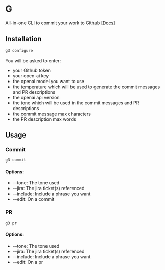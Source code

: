 # G
All-in-one CLI to commit your work to Github [[Docs](https://docs.google.com/presentation/d/1BZN4cfeGYR9U4UjXF6wH_-x9l8DwGOgJRZr7UDKXiMQ/)]

## Installation
```bash
g3 configure
```

You will be asked to enter:
- your Github token 
- your open-ai key
- the openai model you want to use
- the temperature which will be used to generate the commit messages and PR descriptions
- the openai api version
- the tone which will be used in the commit messages and PR descriptions
- the commit message max characters
- the PR description max words


## Usage

### Commit

```bash
g3 commit
```

#### Options:
- --tone: The tone used
- --jira: The jira ticket(s) referenced
- --include: Include a phrase you want
- --edit: On a commit

### PR

```bash
g3 pr
```

#### Options:
- --tone: The tone used
- --jira: The jira ticket(s) referenced
- --include: Include a phrase you want
- --edit: On a pr


